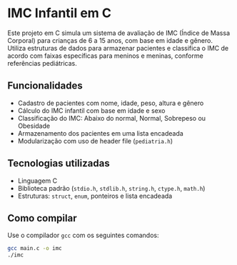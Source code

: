 # IMC Infantil em C

Este projeto em C simula um sistema de avaliação de IMC (Índice de Massa Corporal) para crianças de 6 a 15 anos, com base em idade e gênero. Utiliza estruturas de dados para armazenar pacientes e classifica o IMC de acordo com faixas específicas para meninos e meninas, conforme referências pediátricas.

## Funcionalidades

- Cadastro de pacientes com nome, idade, peso, altura e gênero
- Cálculo do IMC infantil com base em idade e sexo
- Classificação do IMC: Abaixo do normal, Normal, Sobrepeso ou Obesidade
- Armazenamento dos pacientes em uma lista encadeada
- Modularização com uso de header file (`pediatria.h`)

## Tecnologias utilizadas

- Linguagem C
- Biblioteca padrão (`stdio.h`, `stdlib.h`, `string.h`, `ctype.h`, `math.h`)
- Estruturas: `struct`, `enum`, ponteiros e lista encadeada

## Como compilar

Use o compilador `gcc` com os seguintes comandos:

```bash
gcc main.c -o imc
./imc

